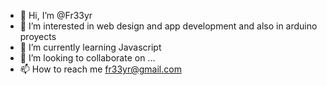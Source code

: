 - 👋 Hi, I’m @Fr33yr
- 👀 I’m interested in web design and app development and also in arduino proyects
- 🌱 I’m currently learning Javascript 
- 💞️ I’m looking to collaborate on ...
- 📫 How to reach me fr33yr@gmail.com

<!---
Fr33yr/Fr33yr is a ✨ special ✨ repository because its `README.md` (this file) appears on your GitHub profile.
You can click the Preview link to take a look at your changes.
--->
